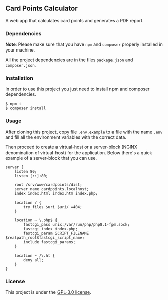 ## Card Points Calculator

 A web app that calculates card points and generates a PDF report.

### Dependencies

**Note**: Please make sure that you have `npm` and `composer` properly installed in your machine.

All the project dependencies are in the files `package.json` and `composer.json`.

### Installation

In order to use this project you just need to install npm and composer dependencies.

```shell
$ npm i
$ composer install
```

### Usage

After cloning this project, copy file `.env.example` to a file with the name `.env` and fill all the environment variables with the correct data.

Then proceed to create a virtual-host or a server-block (NGINX denomination of virtual-host) for the application. Below there's a quick example of a server-block that you can use.

```shell
server {
    listen 80;
    listen [::]:80;

    root /srv/www/cardpoints/dist;
    server_name cardpoints.localhost;
    index index.html index.htm index.php;

    location / {
        try_files $uri $uri/ =404;
    }

    location ~ \.php$ {
    	fastcgi_pass unix:/var/run/php/php8.1-fpm.sock;
	    fastcgi_index index.php;
	    fastcgi_param SCRIPT_FILENAME $realpath_root$fastcgi_script_name;
	    include fastcgi_params;
    }

    location ~ /\.ht {
	    deny all;
    }
}
```

### License

This project is under the [GPL-3.0 license](https://www.gnu.org/licenses/gpl-3.0.en.html).

